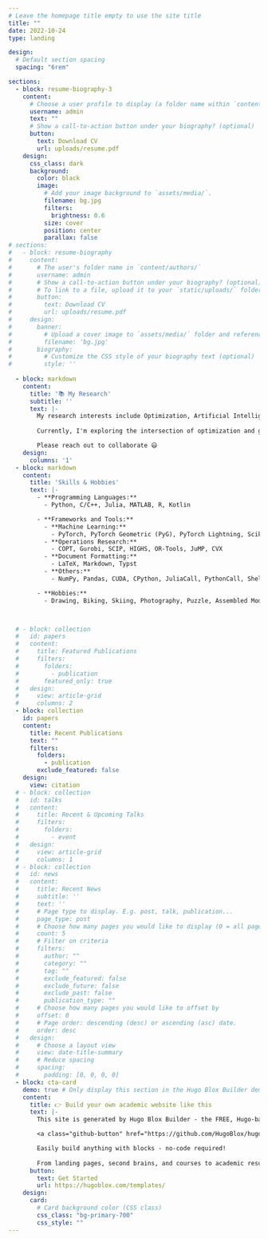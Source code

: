 ```yaml
---
# Leave the homepage title empty to use the site title
title: ""
date: 2022-10-24
type: landing

design:
  # Default section spacing
  spacing: "6rem"

sections:
  - block: resume-biography-3
    content:
      # Choose a user profile to display (a folder name within `content/authors/`)
      username: admin
      text: ""
      # Show a call-to-action button under your biography? (optional)
      button:
        text: Download CV
        url: uploads/resume.pdf
    design:
      css_class: dark
      background:
        color: black
        image:
          # Add your image background to `assets/media/`.
          filename: bg.jpg
          filters:
            brightness: 0.6
          size: cover
          position: center
          parallax: false
# sections:
#   - block: resume-biography
#     content:
#       # The user's folder name in `content/authors/`
#       username: admin
#       # Show a call-to-action button under your biography? (optional)
#       # To link to a file, upload it to your `static/uploads/` folder
#       button:
#         text: Download CV
#         url: uploads/resume.pdf
#     design:
#       banner:
#         # Upload a cover image to `assets/media/` folder and reference its filename here (optional)
#         filename: 'bg.jpg'
#       biography:
#         # Customize the CSS style of your biography text (optional)
#         style: ''
        
  - block: markdown
    content:
      title: '📚 My Research'
      subtitle: ''
      text: |-
        My research interests include Optimization, Artificial Intelligence and the Interdisciplinary of Operations Research and Machine Learning. 
        
        Currently, I'm exploring the intersection of optimization and generative models.

        Please reach out to collaborate 😃
    design:
      columns: '1'
  - block: markdown
    content:
      title: 'Skills & Hobbies'
      text: |-
        - **Programming Languages:**  
          - Python, C/C++, Julia, MATLAB, R, Kotlin  

        - **Frameworks and Tools:**  
          - **Machine Learning:** 
            - PyTorch, PyTorch Geometric (PyG), PyTorch Lightning, Scikit-learn, Gym, Isaac Gym  
          - **Operations Research:** 
            - COPT, Gurobi, SCIP, HIGHS, OR-Tools, JuMP, CVX  
          - **Document Formatting:** 
            - LaTeX, Markdown, Typst  
          - **Others:** 
            - NumPy, Pandas, CUDA, CPython, JuliaCall, PythonCall, Shell, SSH, Git, YAML, JSON, Office, Photoshop  

        - **Hobbies:**  
          - Drawing, Biking, Skiing, Photography, Puzzle, Assembled Model, Coffee  



  # - block: collection
  #   id: papers
  #   content:
  #     title: Featured Publications
  #     filters:
  #       folders:
  #         - publication
  #       featured_only: true
  #   design:
  #     view: article-grid
  #     columns: 2
  - block: collection
    id: papers
    content:
      title: Recent Publications
      text: ""
      filters:
        folders:
          - publication
        exclude_featured: false
    design:
      view: citation
  # - block: collection
  #   id: talks
  #   content:
  #     title: Recent & Upcoming Talks
  #     filters:
  #       folders:
  #         - event
  #   design:
  #     view: article-grid
  #     columns: 1
  # - block: collection
  #   id: news
  #   content:
  #     title: Recent News
  #     subtitle: ''
  #     text: ''
  #     # Page type to display. E.g. post, talk, publication...
  #     page_type: post
  #     # Choose how many pages you would like to display (0 = all pages)
  #     count: 5
  #     # Filter on criteria
  #     filters:
  #       author: ""
  #       category: ""
  #       tag: ""
  #       exclude_featured: false
  #       exclude_future: false
  #       exclude_past: false
  #       publication_type: ""
  #     # Choose how many pages you would like to offset by
  #     offset: 0
  #     # Page order: descending (desc) or ascending (asc) date.
  #     order: desc
  #   design:
  #     # Choose a layout view
  #     view: date-title-summary
  #     # Reduce spacing
  #     spacing:
  #       padding: [0, 0, 0, 0]
  - block: cta-card
    demo: true # Only display this section in the Hugo Blox Builder demo site
    content:
      title: 👉 Build your own academic website like this
      text: |-
        This site is generated by Hugo Blox Builder - the FREE, Hugo-based open source website builder trusted by 250,000+ academics like you.

        <a class="github-button" href="https://github.com/HugoBlox/hugo-blox-builder" data-color-scheme="no-preference: light; light: light; dark: dark;" data-icon="octicon-star" data-size="large" data-show-count="true" aria-label="Star HugoBlox/hugo-blox-builder on GitHub">Star</a>

        Easily build anything with blocks - no-code required!
        
        From landing pages, second brains, and courses to academic resumés, conferences, and tech blogs.
      button:
        text: Get Started
        url: https://hugoblox.com/templates/
    design:
      card:
        # Card background color (CSS class)
        css_class: "bg-primary-700"
        css_style: ""
---
```

